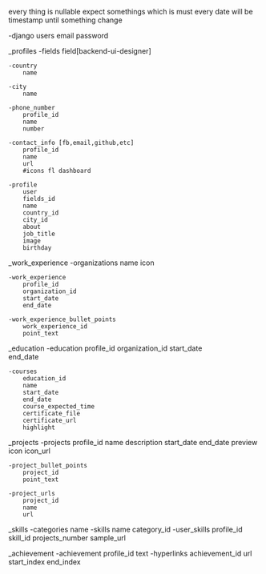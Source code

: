 every thing is nullable expect somethings which is must
every date will be timestamp until something change

-django users
    email
    password

_profiles
    -fields
        field[backend-ui-designer]

    -country
        name

    -city
        name

    -phone_number
        profile_id
        name
        number

    -contact_info [fb,email,github,etc] 
        profile_id
        name
        url
        #icons fl dashboard

    -profile
        user
        fields_id
        name
        country_id
        city_id
        about
        job_title
        image
        birthday




_work_experience
    -organizations
        name
        icon

    -work_experience
        profile_id
        organization_id
        start_date          
        end_date 

    -work_experience_bullet_points
        work_experience_id
        point_text



_education
    -education
        profile_id
        organization_id
        start_date          
        end_date       

    -courses
        education_id
        name
        start_date
        end_date
        course_expected_time
        certificate_file
        certificate_url
        highlight



_projects
    -projects
        profile_id
        name
        description
        start_date
        end_date
        preview
        icon
        icon_url

    -project_bullet_points
        project_id
        point_text

    -project_urls
        project_id
        name
        url




_skills
    -categories
        name
    -skills
        name
        category_id
    -user_skills
        profile_id
        skill_id
        projects_number
        sample_url




_achievement
    -achievement
        profile_id
        text
    -hyperlinks
        achievement_id
        url
        start_index
        end_index